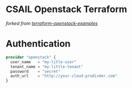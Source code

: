 # CSAIL Openstack Terraform

*forked from [terraform-openstack-examples](https://github.com/diodonfrost/terraform-openstack-examples)*

# Authentication

```terraform
provider "openstack" {
  user_name   = "my-litle-user"
  tenant_name = "my-little-tenant"
  password    = "secret"
  auth_url    = "http://your-cloud-prodivder.com"
}
```


